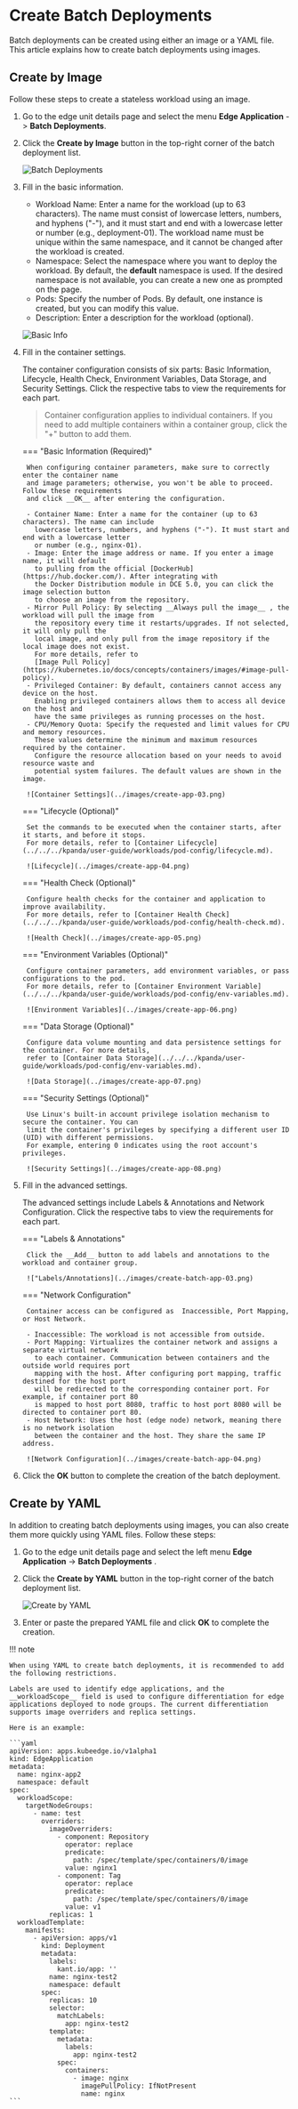 # Create Batch Deployments

Batch deployments can be created using either an image or a YAML file. This article explains how to create batch deployments using images.

## Create by Image

Follow these steps to create a stateless workload using an image.

1. Go to the edge unit details page and select the menu __Edge Application__ -> __Batch Deployments__.

2. Click the __Create by Image__ button in the top-right corner of the batch deployment list.

    ![Batch Deployments](../images/create-batch-app-01.png)

3. Fill in the basic information.

    - Workload Name: Enter a name for the workload (up to 63 characters). The name must consist of
      lowercase letters, numbers, and hyphens ("-"), and it must start and end with a lowercase letter
      or number (e.g., deployment-01). The workload name must be unique within the same namespace,
      and it cannot be changed after the workload is created.
    - Namespace: Select the namespace where you want to deploy the workload. By default, the
      __default__ namespace is used. If the desired namespace is not available, you can create
      a new one as prompted on the page.
    - Pods: Specify the number of Pods. By default, one instance is
      created, but you can modify this value.
    - Description: Enter a description for the workload (optional).

    ![Basic Info](../images/create-batch-app-02.png)

4. Fill in the container settings.

    The container configuration consists of six parts: Basic Information, Lifecycle, Health Check,
    Environment Variables, Data Storage, and Security Settings. Click the respective tabs to
    view the requirements for each part.

    > Container configuration applies to individual containers. If you need to add multiple
    > containers within a container group, click the "+" button to add them.

    === "Basic Information (Required)"

        When configuring container parameters, make sure to correctly enter the container name
        and image parameters; otherwise, you won't be able to proceed. Follow these requirements
        and click __OK__ after entering the configuration.

        - Container Name: Enter a name for the container (up to 63 characters). The name can include
          lowercase letters, numbers, and hyphens ("-"). It must start and end with a lowercase letter
          or number (e.g., nginx-01).
        - Image: Enter the image address or name. If you enter a image name, it will default
          to pulling from the official [DockerHub](https://hub.docker.com/). After integrating with
          the Docker Distribution module in DCE 5.0, you can click the image selection button
          to choose an image from the repository.
        - Mirror Pull Policy: By selecting __Always pull the image__ , the workload will pull the image from
          the repository every time it restarts/upgrades. If not selected, it will only pull the
          local image, and only pull from the image repository if the local image does not exist.
          For more details, refer to
          [Image Pull Policy](https://kubernetes.io/docs/concepts/containers/images/#image-pull-policy).
        - Privileged Container: By default, containers cannot access any device on the host.
          Enabling privileged containers allows them to access all device on the host and
          have the same privileges as running processes on the host.
        - CPU/Memory Quota: Specify the requested and limit values for CPU and memory resources.
          These values determine the minimum and maximum resources required by the container.
          Configure the resource allocation based on your needs to avoid resource waste and
          potential system failures. The default values are shown in the image.

        ![Container Settings](../images/create-app-03.png)

    === "Lifecycle (Optional)"

        Set the commands to be executed when the container starts, after it starts, and before it stops.
        For more details, refer to [Container Lifecycle](../../../kpanda/user-guide/workloads/pod-config/lifecycle.md).

        ![Lifecycle](../images/create-app-04.png)

    === "Health Check (Optional)"

        Configure health checks for the container and application to improve availability.
        For more details, refer to [Container Health Check](../../../kpanda/user-guide/workloads/pod-config/health-check.md).

        ![Health Check](../images/create-app-05.png)

    === "Environment Variables (Optional)"

        Configure container parameters, add environment variables, or pass configurations to the pod.
        For more details, refer to [Container Environment Variable](../../../kpanda/user-guide/workloads/pod-config/env-variables.md).

        ![Environment Variables](../images/create-app-06.png)

    === "Data Storage (Optional)"

        Configure data volume mounting and data persistence settings for the container. For more details,
        refer to [Container Data Storage](../../../kpanda/user-guide/workloads/pod-config/env-variables.md).

        ![Data Storage](../images/create-app-07.png)

    === "Security Settings (Optional)"

        Use Linux's built-in account privilege isolation mechanism to secure the container. You can
        limit the container's privileges by specifying a different user ID (UID) with different permissions.
        For example, entering 0 indicates using the root account's privileges.

        ![Security Settings](../images/create-app-08.png)

5. Fill in the advanced settings.

    The advanced settings include Labels & Annotations and Network Configuration.
    Click the respective tabs to view the requirements for each part.

    === "Labels & Annotations"

        Click the __Add__ button to add labels and annotations to the workload and container group.

        !["Labels/Annotations](../images/create-batch-app-03.png)

    === "Network Configuration"

        Container access can be configured as  Inaccessible, Port Mapping, or Host Network.

        - Inaccessible: The workload is not accessible from outside.
        - Port Mapping: Virtualizes the container network and assigns a separate virtual network
          to each container. Communication between containers and the outside world requires port
          mapping with the host. After configuring port mapping, traffic destined for the host port
          will be redirected to the corresponding container port. For example, if container port 80
          is mapped to host port 8080, traffic to host port 8080 will be directed to container port 80.
        - Host Network: Uses the host (edge node) network, meaning there is no network isolation
          between the container and the host. They share the same IP address.

        ![Network Configuration](../images/create-batch-app-04.png)

6. Click the __OK__ button to complete the creation of the batch deployment.

## Create by YAML

In addition to creating batch deployments using images, you can also create them more quickly using YAML files. Follow these steps:

1. Go to the edge unit details page and select the left menu __Edge Application__ -> __Batch Deployments__ .

2. Click the __Create by YAML__ button in the top-right corner of the batch deployment list.

    ![Create by YAML](../images/create-batch-app-05.png)

3. Enter or paste the prepared YAML file and click __OK__ to complete the creation.

!!! note

    When using YAML to create batch deployments, it is recommended to add the following restrictions.

    Labels are used to identify edge applications, and the __workloadScope__ field is used to configure differentiation for edge applications deployed to node groups. The current differentiation supports image overriders and replica settings.

    Here is an example:

    ```yaml
    apiVersion: apps.kubeedge.io/v1alpha1
    kind: EdgeApplication
    metadata:
      name: nginx-app2
      namespace: default
    spec:
      workloadScope:
        targetNodeGroups:
          - name: test
            overriders:
              imageOverriders:
                - component: Repository
                  operator: replace
                  predicate:
                    path: /spec/template/spec/containers/0/image
                  value: nginx1
                - component: Tag
                  operator: replace
                  predicate:
                    path: /spec/template/spec/containers/0/image
                  value: v1
              replicas: 1
      workloadTemplate:
        manifests:
          - apiVersion: apps/v1
            kind: Deployment
            metadata:
              labels:
                kant.io/app: ''
              name: nginx-test2
              namespace: default
            spec:
              replicas: 10
              selector:
                matchLabels:
                  app: nginx-test2
              template:
                metadata:
                  labels:
                    app: nginx-test2
                spec:
                  containers:
                    - image: nginx
                      imagePullPolicy: IfNotPresent
                      name: nginx
    ```
